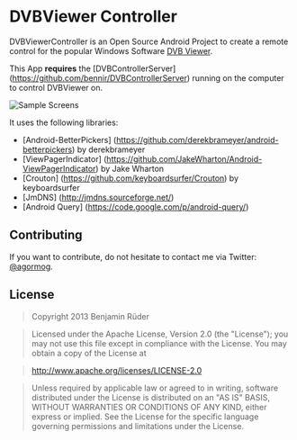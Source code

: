 ﻿# DVBViewer Controller

DVBViewerController is an Open Source Android Project to create a remote control
for the popular Windows Software [DVB Viewer](http://www.dvbviewer.com).

This App **requires** the [DVBControllerServer] (https://github.com/bennir/DVBControllerServer) running on the computer to control DVBViewer on.

![Sample Screens](https://raw.github.com/bennir/DVBViewerController/Screenshots/Screenshots/sample.png)

It uses the following libraries:
* [Android-BetterPickers] (https://github.com/derekbrameyer/android-betterpickers) by derekbrameyer
* [ViewPagerIndicator] (https://github.com/JakeWharton/Android-ViewPagerIndicator) by Jake Wharton
* [Crouton] (https://github.com/keyboardsurfer/Crouton) by keyboardsurfer
* [JmDNS] (http://jmdns.sourceforge.net/)
* [Android Query] (https://code.google.com/p/android-query/)

## Contributing
If you want to contribute, do not hesitate to contact me via Twitter: [@agormog](https://twitter.com/agormog).

## License
> Copyright 2013 Benjamin Rüder

>Licensed under the Apache License, Version 2.0 (the "License");
you may not use this file except in compliance with the License.
You may obtain a copy of the License at

>http://www.apache.org/licenses/LICENSE-2.0

>Unless required by applicable law or agreed to in writing, software
distributed under the License is distributed on an "AS IS" BASIS,
WITHOUT WARRANTIES OR CONDITIONS OF ANY KIND, either express or implied.
See the License for the specific language governing permissions and
limitations under the License.
